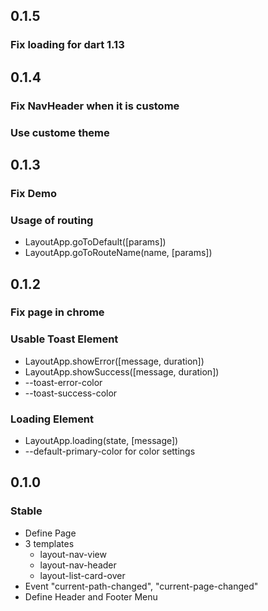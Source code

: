 ## 0.1.5

### Fix loading for dart 1.13

## 0.1.4

### Fix NavHeader when it is custome
### Use custome theme

## 0.1.3

### Fix Demo

### Usage of routing
* LayoutApp.goToDefault([params])
* LayoutApp.goToRouteName(name, [params])

## 0.1.2

### Fix page in chrome

### Usable Toast Element
* LayoutApp.showError([message, duration])
* LayoutApp.showSuccess([message, duration])
* --toast-error-color
* --toast-success-color

### Loading Element
* LayoutApp.loading(state, [message])
* --default-primary-color for color settings


## 0.1.0

### Stable
* Define Page
* 3 templates
    * layout-nav-view
    * layout-nav-header
    * layout-list-card-over
* Event "current-path-changed", "current-page-changed"
* Define Header and Footer Menu